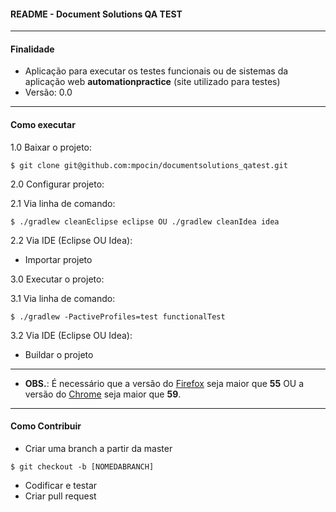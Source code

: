 #### README - Document Solutions QA TEST ####

---
#### Finalidade ####

* Aplicação para executar os testes funcionais ou de sistemas da aplicação web **automationpractice** (site utilizado 
para testes)
* Versão: 0.0

---
#### Como executar ####

1.0 Baixar o projeto:
```
$ git clone git@github.com:mpocin/documentsolutions_qatest.git
```
2.0 Configurar projeto:

2.1 Via linha de comando:
```
$ ./gradlew cleanEclipse eclipse OU ./gradlew cleanIdea idea
```
2.2 Via IDE (Eclipse OU Idea):
- Importar projeto

3.0 Executar o projeto:

3.1 Via linha de comando:
```
$ ./gradlew -PactiveProfiles=test functionalTest
```
3.2 Via IDE (Eclipse OU Idea):
- Buildar o projeto

---
* __OBS.__: É necessário que a versão do [Firefox](https://www.mozilla.org/en-US/firefox/new) seja maior que __55__ OU 
a versão do [Chrome](https://www.google.com/chrome/browser/desktop/index.html) seja maior que __59__.

---
#### Como Contribuir ####

* Criar uma branch a partir da master
```
$ git checkout -b [NOMEDABRANCH]
```
* Codificar e testar
* Criar pull request

